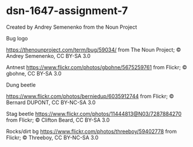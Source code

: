 # dsn-1647-assignment-7
Created by Andrey Semenenko
from the Noun Project
 
 Bug logo

 https://thenounproject.com/term/bug/59034/ from The Noun Project; © Andrey Semenenko, CC BY-SA 3.0
 
 Antnest
 https://www.flickr.com/photos/gbohne/5675259761 from Flickr; © gbohne, CC BY-SA 3.0
 
 Dung beetle

 https://www.flickr.com/photos/berniedup/6035912744 from Flickr; © Bernard DUPONT, CC BY-NC-SA 3.0

 Stag beetle
 https://www.flickr.com/photos/11444813@N03/7287884270 from Flickr; © Clifton Beard, CC BY-SA 3.0

 Rocks/dirt bg
 https://www.flickr.com/photos/threeboy/59402778 from Flickr; © Threeboy, CC BY-NC-SA 3.0